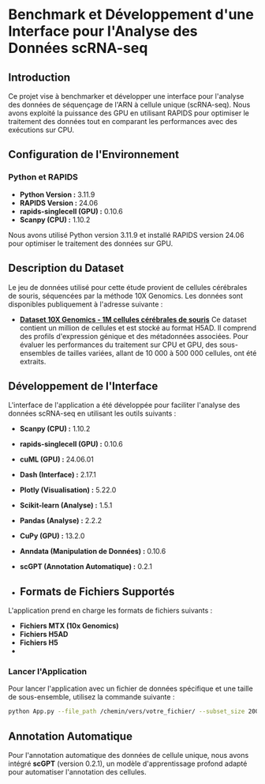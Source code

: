 # Benchmark et Développement d'une Interface pour l'Analyse des Données scRNA-seq

## Introduction

Ce projet vise à benchmarker et développer une interface pour l'analyse des données de séquençage de l'ARN à cellule unique (scRNA-seq). Nous avons exploité la puissance des GPU en utilisant RAPIDS pour optimiser le traitement des données tout en comparant les performances avec des exécutions sur CPU.

## Configuration de l'Environnement

### Python et RAPIDS

- **Python Version :** 3.11.9
- **RAPIDS Version :** 24.06
- **rapids-singlecell (GPU) :** 0.10.6
- **Scanpy (CPU) :** 1.10.2

Nous avons utilisé Python version 3.11.9 et installé RAPIDS version 24.06 pour optimiser le traitement des données sur GPU.

## Description du Dataset

Le jeu de données utilisé pour cette étude provient de cellules cérébrales de souris, séquencées par la méthode 10X Genomics. Les données sont disponibles publiquement à l'adresse suivante :

- **[Dataset 10X Genomics - 1M cellules cérébrales de souris](https://rapids-single-cell-examples.s3.us-east-2.amazonaws.com/1M_brain_cells_10X.sparse.h5ad)**
Ce dataset contient un million de cellules et est stocké au format H5AD. Il comprend des profils d'expression génique et des métadonnées associées. Pour évaluer les performances du traitement sur CPU et GPU, des sous-ensembles de tailles variées, allant de 10 000 à 500 000 cellules, ont été extraits.


## Développement de l'Interface

L'interface de l'application a été développée pour faciliter l'analyse des données scRNA-seq en utilisant les outils suivants :

- **Scanpy (CPU) :** 1.10.2
- **rapids-singlecell (GPU) :** 0.10.6
- **cuML (GPU) :** 24.06.01
- **Dash (Interface) :** 2.17.1
- **Plotly (Visualisation) :** 5.22.0
- **Scikit-learn (Analyse) :** 1.5.1
- **Pandas (Analyse) :** 2.2.2
- **CuPy (GPU) :** 13.2.0
- **Anndata (Manipulation de Données) :** 0.10.6
- **scGPT (Annotation Automatique) :** 0.2.1

- ## Formats de Fichiers Supportés

L'application prend en charge les formats de fichiers suivants :

- **Fichiers MTX (10x Genomics)** 
- **Fichiers H5AD** 
- **Fichiers H5**
- 
### Lancer l'Application

Pour lancer l'application avec un fichier de données spécifique et une taille de sous-ensemble, utilisez la commande suivante :

```bash
python App.py --file_path /chemin/vers/votre_fichier/ --subset_size 200000
```

## Annotation Automatique

Pour l'annotation automatique des données de cellule unique, nous avons intégré **scGPT** (version 0.2.1), un modèle d'apprentissage profond adapté pour automatiser l'annotation des cellules.




